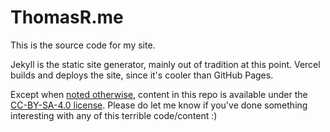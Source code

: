 # ThomasR.me

This is the source code for my site. 

Jekyll is the static site generator, mainly out of tradition at this point.
Vercel builds and deploys the site, since it's cooler than GitHub Pages.

Except when [noted otherwise](ATTRIBUTION.txt), content in this repo is available under the [CC-BY-SA-4.0 license](LICENCE.txt). Please do let me know if you've done something interesting with any of this terrible code/content :)
